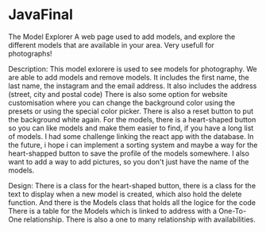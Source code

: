 # JavaFinal

The Model Explorer
A web page used to add models, and explore the different models that are available in your area. Very usefull for photographs!

Description:
This model exlorere is used to see models for photography. We are able to add models and remove models. 
It includes the first name, the last name, the instagram and the email address. It also includes the address (street, city and postal code)
There is also some option for website customisation where you can change the background color using the presets or using the special color picker.
There is also a reset button to put the background white again.
For the models, there is a heart-shaped button so you can like models and make them easier to find, if you have a long list of models.
I had some challenge linking the react app with the database.
In the future, i hope i can implement a sorting system and maybe a way for the heart-shapped button to save the profile of the models somewhere.
I also want to add a way to add pictures, so you don't just have the name of the models.

Design:
There is a class for the heart-shaped button, there is a class for the text to display when a new model is created, which also hold the delete function. And there is the Models class that holds all the logice for the code
There is a table for the Models which is linked to address with a One-To-One relationship. There is also a one to many relationship with availabilities.

